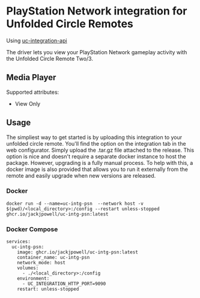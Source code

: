 # PlayStation Network integration for Unfolded Circle Remotes

Using [uc-integration-api](https://github.com/aitatoi/integration-python-library)

The driver lets you view your PlayStation Network gameplay activity with the Unfolded Circle Remote Two/3.

## Media Player
Supported attributes:
 - View Only

## Usage
The simpliest way to get started is by uploading this integration to your unfolded circle remote. You'll find the option on the integration tab in the web configurator. Simply upload the .tar.gz file attached to the release. This option is nice and doesn't require a separate docker instance to host the package. However, upgrading is a fully manual process. To help with this, a docker image is also provided that allows you to run it externally from the remote and easily upgrade when new versions are released. 

### Docker
```
docker run -d --name=uc-intg-psn  --network host -v $(pwd)/<local_directory>:/config --restart unless-stopped ghcr.io/jackjpowell/uc-intg-psn:latest
```

### Docker Compose
```
services:
  uc-intg-psn:
    image: ghcr.io/jackjpowell/uc-intg-psn:latest
    container_name: uc-intg-psn
    network_mode: host
    volumes:
      - ./<local_directory>:/config
    environment:
      - UC_INTEGRATION_HTTP_PORT=9090
    restart: unless-stopped
```
